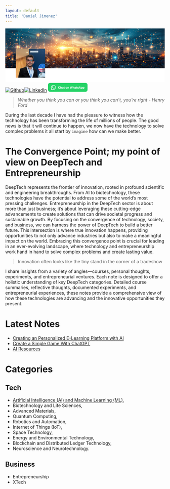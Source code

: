 ```yaml
---
layout: default
title: 'Daniel Jimenez'
---
```

![Daniel Jimenez](./assets/banner_pic.png)
[![Github](https://img.shields.io/badge/github-121013?style=for-the-badge&logo=github&logoColor=white)](https://github.com/dfjimenezt)[![LinkedIn](https://img.shields.io/badge/linkedin-%230077B5.svg?style=for-the-badge&logo=linkedin&logoColor=white)](https://linkedin.com/in/dfjimenezt)
<a aria-label="Chat on WhatsApp" href="https://wa.me/34693396247"><img alt="Chat on WhatsApp" height="28" src="./assets/WhatsAppButtonGreenSmall.svg" /></a>

>*Whether you think you can or you think you can’t, you’re right - Henry Ford*

During the last decade I have had the pleasure to witness how the technology has been transforming the life of millions of people. The good news is that it will continue to happen, we now have the technology to solve complex problems it all start by `imagine` how can we make better.

# The Convergence Point; my point of view on DeepTech and Entrepreneurship

DeepTech represents the frontier of innovation, rooted in profound scientific and engineering breakthroughs. From AI to biotechnology, these technologies have the potential to address some of the world’s most pressing challenges. Entrepreneurship in the DeepTech sector is about more than just business; it’s about leveraging these cutting-edge advancements to create solutions that can drive societal progress and sustainable growth. By focusing on the convergence of technology, society, and business, we can harness the power of DeepTech to build a better future. This intersection is where true innovation happens, providing opportunities to not only advance industries but also to make a meaningful impact on the world. Embracing this convergence point is crucial for leading in an ever-evolving landscape, where technology and entrepreneurship work hand in hand to solve complex problems and create lasting value.

> Innovation often looks like the tiny stand in the corner of a tradeshow

I share insights from a variety of angles—courses, personal thoughts, experiments, and entrepreneurial ventures. Each note is designed to offer a holistic understanding of key DeepTech categories. Detailed course summaries, reflective thoughts, documented experiments, and entrepreneurial experiences, these notes provide a comprehensive view of how these technologies are advancing and the innovative opportunities they present.


# Latest Notes

* [Creating an Personalized E-Learning Platform with AI](./notes/ai/courses/generative-ai-beginners.md)
* [Create a Simple Game With ChatGPT](./notes/ai/experiments/simple-game)
* [AI Resources](./notes/ai/resources)
  
# Categories

## Tech
* [Artificial Intelligence (AI) and Machine Learning (ML)](./notes/ai/),
* Biotechnology and Life Sciences,
* Advanced Materials,
* Quantum Computing,
* Robotics and Automation,
* Internet of Things (IoT),
* Space Technology,
* Energy and Environmental Technology,
* Blockchain and Distributed Ledger Technology,
* Neuroscience and Neurotechnology.
  

## Business
* Entrepreneurship 
* XTech
  